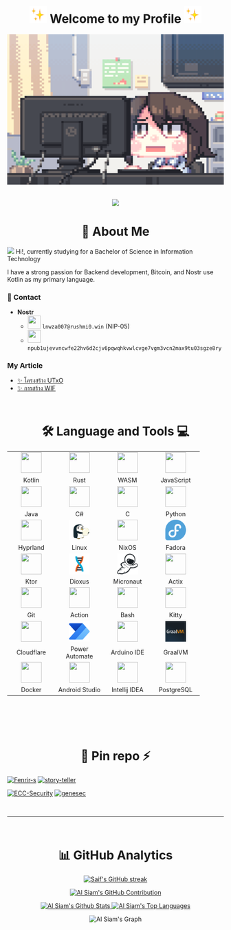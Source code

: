 <h1 align="center">
<img height="40" src="assets/Sparkles.webp">
Welcome to my Profile
<img height="40" src="assets/Sparkles.webp">
</h1>

[//]: # (<span><img src="assets/pix_pro2.gif" height=350 width=600 /></span>)
<div align="center">
  <span><img alt="Night Coding" src="https://raw.githubusercontent.com/rushmi0/rushmi0/main/assets/pix_pro1.gif" height=350 width=712/> </span>

</div>

<br/>

<p align="center"> 
    <img src="https://komarev.com/ghpvc/?username=ushmi0&style=flat-square&color=blue"/>
</p>

<h1 align="center">👤 About Me</h1>

<p>
    <img src="https://media.giphy.com/media/hvRJCLFzcasrR4ia7z/giphy.gif" width="28"> Hi!, currently studying for a Bachelor of Science in Information Technology
</p>
I have a strong passion for Backend development, Bitcoin, and Nostr use Kotlin as my primary language.

### 💬 Contact

- **Nostr**
    - <img height="30" width="30" src="https://user-images.githubusercontent.com/99301796/219719339-5eff628c-3470-4cc3-81eb-404f8902de9f.gif" />  `lnwza007@rushmi0.win` (NIP-05)
    - <img height="30" width="30" src="https://user-images.githubusercontent.com/99301796/219719339-5eff628c-3470-4cc3-81eb-404f8902de9f.gif" /> `npub1ujevvncwfe22hv6d2cjv6pqwqhkvwlcvge7vgm3vcn2max9tu03sgze8ry`

[//]: # (- 🎓 I'm currently studying Information Technology.)

### My Article

- [✨ โครงสร้าง UTxO](https://github.com/rushmi0/LaeliaX/blob/main/Test/Transaction/README.md)
- [✨ การสร้าง WIF](https://github.com/rushmi0/SecureKey/tree/main/src/main/kotlin/wif)

[//]: # ()

[//]: # (<ul>)

[//]: # (  <li><p>🔗<a href="https://potofu.me/maybe515" rel="noopener noreferrer" target="_blank">POTOFU Account</a></p></li>)

[//]: # (  <li><p>𝒂𝒏𝒅 𝒎𝒐𝒓𝒆...　🔗<a href="Self-Introductions.md">Self-Introductions.md</a></p></li>)

[//]: # (</ul>)

[//]: # (<br>)


<br/>

[//]: # (<img alt="Night Coding" src="https://raw.githubusercontent.com/rushmi0/rushmi0/main/assets/pix_pro1.gif" align="right" width="260" height="200"/>)


<h1 align="center">🛠️ Language and Tools 💻</h1>


<div align="center">
<table>
<tr>
            <td align="center" width="98">
                <a href="#mahmud0808-tech">
                    <img src="https://go-skill-icons.vercel.app/api/icons?i=kotlin" width="48" height="48" alt="" />
                </a>
            </td>
            <td align="center" width="98">
                <a href="#mahmud0808-tech">
                    <img src="https://go-skill-icons.vercel.app/api/icons?i=rust" width="48" height="48" alt="" />
                </a>
            </td>
            <td align="center" width="98">
                <a href="#mahmud0808-tech">
                    <img src="https://go-skill-icons.vercel.app/api/icons?i=wasm" width="48" height="48" alt="" />
                </a>
            </td>
            <td align="center" width="98">
                <a href="#mahmud0808-tech">
                    <img src="https://raw.githubusercontent.com/LelouchFR/skill-icons/refs/heads/main/assets/javascript.svg" width="48" height="48" alt="" />
                </a>
            </td>
        </tr>
        <tr>
            <td align="center" width="98">Kotlin</td>
            <td align="center" width="98">Rust</td>
            <td align="center" width="98">WASM</td>
            <td align="center" width="98">JavaScript</td>
        </tr>
        <tr>
            <td align="center" width="98">
                <a href="#mahmud0808-tech">
                    <img src="https://go-skill-icons.vercel.app/api/icons?i=java" width="48" height="48" alt="" />
                </a>
            </td>
            <td align="center" width="98">
                <a href="#mahmud0808-tech">
                    <img src="https://go-skill-icons.vercel.app/api/icons?i=cs" width="48" height="48" alt="" />
                </a>
            </td>
            <td align="center" width="98">
                <a href="#mahmud0808-tech">
                    <img src="https://go-skill-icons.vercel.app/api/icons?i=c" width="48" height="48" alt="" />
                </a>
            </td>
            <td align="center" width="98">
                <a href="#mahmud0808-tech">
                    <img src="https://go-skill-icons.vercel.app/api/icons?i=python" width="48" height="48" alt="" />
                </a>
            </td>
        </tr>
        <tr>
            <td align="center" width="98">Java</td>
            <td align="center" width="98">C#</td>
            <td align="center" width="98">C</td>
            <td align="center" width="98">Python</td>
        </tr>
        <tr>
            <td align="center" width="98">
                <a href="#mahmud0808-tech">
                    <img src="https://go-skill-icons.vercel.app/api/icons?i=hyprland" width="48" height="48" alt="" />
                </a>
            </td>
            <td align="center" width="98">
                <a href="#mahmud0808-tech">
                    <img src="assets/Gunter.gif" width="48" height="48" alt="" />
                </a>
            </td>
            <td align="center" width="98">
                <a href="#mahmud0808-tech">
                    <img src="https://go-skill-icons.vercel.app/api/icons?i=nixos" width="48" height="48" alt="" />
                </a>
            </td>
            <td align="center" width="98">
                <a href="#mahmud0808-tech">
                    <img src="assets/fedora.png" width="48" height="48" alt="" />
                </a>
            </td>
        </tr>
        <tr>
            <td align="center" width="98">Hyprland</td>
            <td align="center" width="98">Linux</td>
            <td align="center" width="98">NixOS</td>
            <td align="center" width="98">Fadora</td>
        </tr>
        <tr>
            <td align="center" width="98">
                <a href="#mahmud0808-tech">
                    <img src="https://go-skill-icons.vercel.app/api/icons?i=ktor" width="48" height="48" alt="" />
                </a>
            </td>
            <td align="center" width="98">
                <a href="#mahmud0808-tech">
                    <img src="assets/multiplatform-light-abda01e6c8663204.svg" width="48" height="48" alt="" />
                </a>
            </td>
            <td align="center" width="98">
                <a href="#mahmud0808-tech">
                    <img src="assets/micronaut.png" width="48" height="48" alt="" />
                </a>
            </td>
            <td align="center" width="98">
                <a href="#mahmud0808-tech">
                    <img src="https://go-skill-icons.vercel.app/api/icons?i=actix" width="48" height="48" alt="" />
                </a>
            </td>
        </tr>
        <tr>
            <td align="center" width="98">Ktor</td>
            <td align="center" width="98">Dioxus</td>
            <td align="center" width="98">Micronaut</td>
            <td align="center" width="98">Actix</td>
        </tr>
        <tr>
            <td align="center" width="98">
                <a href="#mahmud0808-tech">
                    <img src="https://go-skill-icons.vercel.app/api/icons?i=git" width="48" height="48" alt="" />
                </a>
            </td>
            <td align="center" width="98">
                <a href="#mahmud0808-tech">
                    <img src="https://go-skill-icons.vercel.app/api/icons?i=githubactions" width="48" height="48" alt="" />
                </a>
            </td>
            <td align="center" width="98">
                <a href="#mahmud0808-tech">
                    <img src="https://go-skill-icons.vercel.app/api/icons?i=bash" width="48" height="48" alt="" />
                </a>
            </td>
            <td align="center" width="98">
                <a href="#mahmud0808-tech">
                    <img src="https://go-skill-icons.vercel.app/api/icons?i=kitty" width="48" height="48" alt="" />
                </a>
            </td>
        </tr>
        <tr>
            <td align="center" width="98">Git</td>
            <td align="center" width="98">Action</td>
            <td align="center" width="98">Bash</td>
            <td align="center" width="98">Kitty</td>
        </tr>
        <tr>
            <td align="center" width="98">
                <a href="#mahmud0808-tech">
                    <img src="https://go-skill-icons.vercel.app/api/icons?i=cloudflare" width="48" height="48" alt="" />
                </a>
            </td>
            <td align="center" width="98">
                <a href="#mahmud0808-tech">
                    <img src="assets/Power_Automate.png" width="48" height="48" alt="" />
                </a>
            </td>
            <td align="center" width="98">
                <a href="#mahmud0808-tech">
                    <img src="https://go-skill-icons.vercel.app/api/icons?i=arduino" width="48" height="48" alt="" />
                </a>
            </td>
            <td align="center" width="98">
                <a href="#mahmud0808-tech">
                    <img src="assets/graalvm.png" width="48" height="48" alt="" />
                </a>
            </td>
        </tr>
        <tr>
            <td align="center" width="98">Cloudflare</td>
            <td align="center" width="98">Power Automate</td>
            <td align="center" width="98">Arduino IDE</td>
            <td align="center" width="98">GraalVM</td>
        </tr>
        <tr>
            <td align="center" width="98">
                <a href="#mahmud0808-tech">
                    <img src="https://go-skill-icons.vercel.app/api/icons?i=docker" width="48" height="48" alt="" />
                </a>
            </td>
            <td align="center" width="98">
                <a href="#mahmud0808-tech">
                    <img src="https://go-skill-icons.vercel.app/api/icons?i=androidstudio" width="48" height="48" alt="" />
                </a>
            </td>
            <td align="center" width="98">
                <a href="#mahmud0808-tech">
                    <img src="https://go-skill-icons.vercel.app/api/icons?i=idea" width="48" height="48" alt="" />
                </a>
            </td>
            <td align="center" width="98">
                <a href="#mahmud0808-tech">
                    <img src="https://go-skill-icons.vercel.app/api/icons?i=postgresql" width="48" height="48" alt="" />
                </a>
            </td>
        </tr>
        <tr>
            <td align="center" width="98">Docker</td>
            <td align="center" width="98">Android Studio</td>
            <td align="center" width="98">Intellij IDEA</td>
            <td align="center" width="98">PostgreSQL</td>
        </tr>
</table>
</div>





<br/>
<br/> 
<br/>
<br/> 

<h1 align="center">📌 Pin repo ⚡</h1>

[![Fenrir-s](https://github-readme-stats.vercel.app/api/pin/?username=rushmi0&repo=Fenrir-s&border_color=7F3FBF&bg_color=0D1117&title_color=C9D1D9&text_color=8B949E&icon_color=7F3FBF)](https://github.com/rushmi0/Fenrir-s)
[![story-teller](https://github-readme-stats.vercel.app/api/pin/?username=rushmi0&repo=story-teller&border_color=7F3FBF&bg_color=0D1117&title_color=C9D1D9&text_color=8B949E&icon_color=7F3FBF)](https://github.com/rushmi0/story-teller)

[![ECC-Security](https://github-readme-stats.vercel.app/api/pin/?username=rushmi0&repo=ECC-Security&border_color=7F3FBF&bg_color=0D1117&title_color=C9D1D9&text_color=8B949E&icon_color=7F3FBF)](https://github.com/rushmi0/ECC-Security)
[![genesec](https://github-readme-stats.vercel.app/api/pin/?username=rushmi0&repo=genesec&border_color=7F3FBF&bg_color=0D1117&title_color=C9D1D9&text_color=8B949E&icon_color=7F3FBF)](https://github.com/rushmi0/genesec)

<br/>
<hr/>
<br/>

<h1 align="center">📊 GitHub Analytics</h1>

<p align="center">
  <a href="https://github.com/rushmi0">
    <img src="https://github-readme-streak-stats.herokuapp.com/?user=rushmi0&theme=tokyonight&border=7F3FBF&background=#1b1b25" alt="Saif's GitHub streak"/>
  </a>
</p>

<p align="center">
  <a href="https://github.com/rushmi0">
    <img src="https://github-profile-summary-cards.vercel.app/api/cards/profile-details?username=rushmi0&theme=tokyonight" alt="Al Siam's GitHub Contribution"/>
  </a>
</p>

<p align="center">
    <a href="https://github.com/rushmi0"><img alt="Al Siam's Github Stats" src="https://github-readme-stats.vercel.app/api?username=rushmi0&show_icons=true&theme=tokyonight&border_color=7F3FBF" height="192px" width="55%"/>
    </a>
    <a href="https://github.com/rushmi0"><img alt="Al Siam's Top Languages" src="https://github-readme-stats.vercel.app/api/top-langs/?username=rushmi0&layout=compact&theme=tokyonight&border_color=7F3FBF" height="192px" width="42%"/>
    </a>
  <br/>
</p>

<div align="center">
    <img src="https://github-readme-activity-graph.vercel.app/graph?username=rushmi0&custom_title=Al%20Siam's%20GitHub%20Activity%20Graph&bg_color=0D1117&color=7F3FBF&line=3faa9a&point=3faa9a&area_color=FFFFFF&title_color=749ee0&area=true" alt="Al Siam's Graph">
</div>




